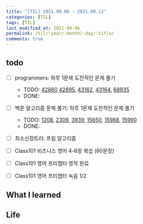 ```yaml
---
title: "[TIL] 2021.09.06 - 2021.09.12"
categories: [TIL]
tags: [TIL]
last_modified_at: 2021-09-06
permalink: /til/:year/:month/:day/:title/
comments: true
---
```


## todo

- [ ] programmers: 하루 1문제 도전적인 문제 풀기

  - TODO: [42860](https://programmers.co.kr/learn/courses/30/lessons/42860) [42895](https://programmers.co.kr/learn/courses/30/lessons/42895), [43162](https://programmers.co.kr/learn/courses/30/lessons/43162), [43164](https://programmers.co.kr/learn/courses/30/lessons/43164), [68935](https://programmers.co.kr/learn/courses/30/lessons/68935)
  - DONE:

- [ ] 백준 알고리즘 문제 풀기: 하루 1문제 도전적인 문제 풀기

  - TODO: [1208](https://www.acmicpc.net/problem/1208), [2309](https://www.acmicpc.net/problem/2309), [3939](https://www.acmicpc.net/workbook/view/3939), [15650](https://www.acmicpc.net/problem/15650), [15988](https://www.acmicpc.net/problem/15988), [15990](https://www.acmicpc.net/problem/15990)
  - DONE:

- [ ] 최소신장트리: 프림 알고리즘

- [ ] Class101 비즈니스 영어 4-6장 복습 (60문장)
- [ ] Class101 영어 프리챕터 영작 완료
- [ ] Class101 영어 프리챕터 녹음 1/2

## What I learned

## Life
